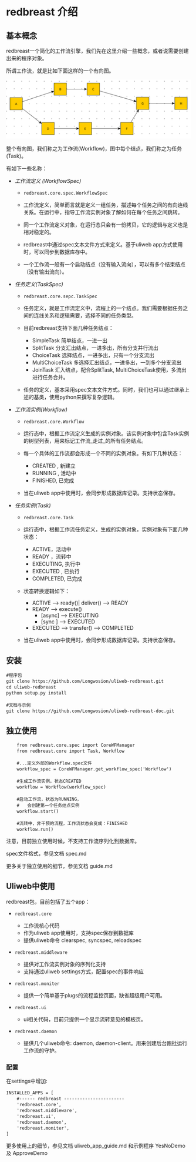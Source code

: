 # redbreast 介绍

## 基本概念

redbreast一个简化的工作流引擎，我们先在这里介绍一些概念，或者说需要创建出来的程序对象。

所谓工作流，就是比如下面这样的一个有向图。

<img src="img/figure01.svg"/>

整个有向图，我们称之为工作流(Workflow)，图中每个结点，我们称之为任务(Task)。

有如下一些名称：

* _工作流定义 (WorkflowSpec)_
    - `redbreast.core.spec.WorkflowSpec`

    - 工作流定义，简单而言就是定义一组任务，描述每个任务之间的有向连线关系。在运行中，指导工作流实例对象了解如何在每个任务之间跳转。

    - 同一个工作流定义对象，在运行态只会有一份拷贝，它的逻辑与定义也是相对稳定的。

    - redbreast中通过spec文本文件方式来定义。基于uliweb app方式使用时，可以同步到数据库存中。

    - 一个工作流一般有一个启动结点（没有输入流向），可以有多个结束结点（没有输出流向）。

* _任务定义(TaskSpec)_
    - `redbreast.core.sepc.TaskSpec`
    - 任务定义，就是工作流定义中，流程上的一个结点。我们需要根据任务之间的连线关系和逻辑需要，选择不同的任务类型。
    - 目前redbreast支持下面几种任务结点：
        - SimpleTask 简单结点，一进一出
        - SplitTask 分支汇出结点，一进多出，所有分支并行流出
        - ChoiceTask 选择结点，一进多出，只有一个分支流出
        - MultiChoiceTask 多选择汇出结点，一进多出，一到多个分支流出
        - JoinTask 汇入结点，配合SplitTask, MultiChoiceTask使用，多流出进行任务合并。

    - 任务的定义，基本采用spec文本文件方式。同时，我们也可以通过继承上述的基类，使用python来撰写复杂逻辑。

* _工作流实例(Workflow)_
    - `redbreast.core.Workflow`
    - 运行态中，根据工作流定义生成的实例对象。该实例对象中包含Task实例的树型列表，用来标记工作流_走过_的所有任务结点。
    - 每一个具体的工作流都会形成一个不同的实例对象。有如下几种状态：
        - CREATED , 新建立
        - RUNNING , 活动中
        - FINISHED, 已完成

    - 当在uliweb app中使用时，会同步形成数据库记录。支持状态保存。

* _任务实例(Task)_
    - `redbreast.core.Task`
    - 运行态中，根据工作流任务定义，生成的实例对象，实例对象有下面几种状态：
        - ACTIVE，活动中
        - READY ，流转中
        - EXECUTING, 执行中
        - EXECUTED , 已执行
        - COMPLETED, 已完成

    - 状态转换逻辑如下：
        - ACTIVE --> ready()| deliver()  --> READY
        - READY --> execute()
            + [async] --> EXECUTING
            + [sync ] --> EXECUTED
        - EXECUTED --> transfer() --> COMPLETED

    - 当在uliweb app中使用时，会同步形成数据库记录。支持状态保存。


## 安装
  
    #程序包
    git clone https://github.com/Longwosion/uliweb-redbreast.git
    cd uliweb-redbreast
    python setup.py install

    #文档与示例
    git clone https://github.com/Longwosion/uliweb-redbreast-doc.git


## 独立使用

```
    from redbreast.core.spec import CoreWFManager
    from redbreast.core import Task, Workflow
    
    #...定义外部的Workflow.spec文件
    workflow_spec = CoreWFManager.get_workflow_spec('Workflow')
    
    #生成工作流实例，状态CREATED
    workflow = Workflow(workflow_spec)
    
    #启动工作流，状态为RUNNING，
    #   会创建第一个任务结点实例
    workflow.start()

    #流转中，非干预的流程，工作流状态会变成：FINISHED
    workflow.run()

```

注意，目前独立使用时候，不支持工作流序列化到数据库。

spec文件格式，参见文档 spec.md

更多关于独立使用的细节，参见文档 guide.md


## Uliweb中使用

redbreast包，目前包括了五个app：

* `redbreast.core`
    - 工作流核心代码
    - 作为uliweb app使用时，支持spec保存到数据库
    - 提供uliweb命令 clearspec, syncspec, reloadspec

* `redbreast.middleware`
    - 提供对工作流实例对象的序列化支持
    - 支持通过uliweb settings方式，配置spec的事件响应

* `redbreast.moniter`
    - 提供一个简单基于plugs的流程监控页面，缺省超级用户可用。

* `redbreast.ui`
    - ui相关代码，目前只提供一个显示流转意见的模板页。

* `redbreast.daemon`
    - 提供几个uliweb命令: daemon, daemon-client。用来创建后台跑批运行工作流的守护。

### 配置 

在settings中增加:

    INSTALLED_APPS = [
        #------ redbreast -----------------------
        'redbreast.core',
        'redbreast.middleware',
        'redbreast.ui',
        'redbreast.daemon',
        'redbreast.moniter',
    ]


更多使用上的细节，参见文档 uliweb_app_guide.md 和示例程序 YesNoDemo 及 ApproveDemo




